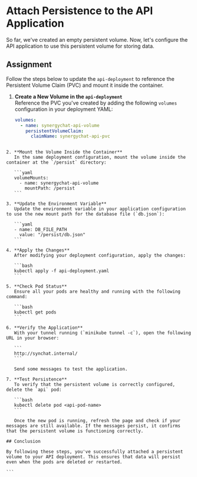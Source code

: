 # Attach Persistence to the API Application

So far, we've created an empty persistent volume. Now, let's configure the API application to use this persistent volume for storing data.

## Assignment

Follow the steps below to update the `api-deployment` to reference the Persistent Volume Claim (PVC) and mount it inside the container.

1. **Create a New Volume in the `api-deployment`**  
   Reference the PVC you've created by adding the following `volumes` configuration in your deployment YAML:

   ```yaml
   volumes:
     - name: synergychat-api-volume
       persistentVolumeClaim:
         claimName: synergychat-api-pvc
   ```

````

2. **Mount the Volume Inside the Container**
   In the same deployment configuration, mount the volume inside the container at the `/persist` directory:

   ```yaml
   volumeMounts:
     - name: synergychat-api-volume
       mountPath: /persist
   ```

3. **Update the Environment Variable**
   Update the environment variable in your application configuration to use the new mount path for the database file (`db.json`):

   ```yaml
   - name: DB_FILE_PATH
     value: "/persist/db.json"
   ```

4. **Apply the Changes**
   After modifying your deployment configuration, apply the changes:

   ```bash
   kubectl apply -f api-deployment.yaml
   ```

5. **Check Pod Status**
   Ensure all your pods are healthy and running with the following command:

   ```bash
   kubectl get pods
   ```

6. **Verify the Application**
   With your tunnel running (`minikube tunnel -c`), open the following URL in your browser:

   ```
   http://synchat.internal/
   ```

   Send some messages to test the application.

7. **Test Persistence**
   To verify that the persistent volume is correctly configured, delete the `api` pod:

   ```bash
   kubectl delete pod <api-pod-name>
   ```

   Once the new pod is running, refresh the page and check if your messages are still available. If the messages persist, it confirms that the persistent volume is functioning correctly.

## Conclusion

By following these steps, you've successfully attached a persistent volume to your API deployment. This ensures that data will persist even when the pods are deleted or restarted.

```
````
